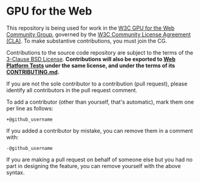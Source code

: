 # GPU for the Web

This repository is being used for work in the [W3C GPU for the Web Community
Group](https://www.w3.org/community/gpu/), governed by the [W3C Community
License Agreement (CLA)](http://www.w3.org/community/about/agreements/cla/). To
make substantive contributions, you must join the CG.

Contributions to the source code repository are subject to the terms of the
[3-Clause BSD License](./LICENSE.txt).
**Contributions will also be exported to
[Web Platform Tests](https://github.com/web-platform-tests/wpt)
under the same license, and under the terms of its
[CONTRIBUTING.md](https://github.com/web-platform-tests/wpt/blob/master/CONTRIBUTING.md).**

If you are not the sole contributor to a contribution (pull request), please identify all
contributors in the pull request comment.

To add a contributor (other than yourself, that's automatic), mark them one per line as follows:

```
+@github_username
```

If you added a contributor by mistake, you can remove them in a comment with:

```
-@github_username
```

If you are making a pull request on behalf of someone else but you had no part in designing the
feature, you can remove yourself with the above syntax.
